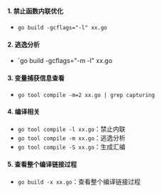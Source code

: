 #### 1. 禁止函数内联优化
- `go build -gcflags="-l" xx.go`

#### 2. 逃逸分析
- `go build -gcflags="-m -l" xx.go

#### 3. 变量捕获信息查看
- `go tool compile -m=2 xx.go | grep capturing`

#### 4. 编译相关
- `go tool compile -l xx.go`：禁止内联
- `go tool compile -m xx.go`：逃逸分析
- `go tool compile -S xx.go`：生成汇编

#### 5. 查看整个编译链接过程
- `go build -x xx.go`：查看整个编译链接过程